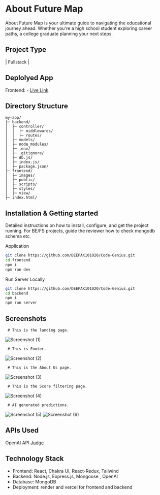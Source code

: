 # About Future Map

About
Future Map is your ultimate guide to navigating the educational journey ahead. Whether you're a high school student exploring career paths, a college graduate planning your next steps.


## Project Type
| Fullstack |
## Deplolyed App
Frontend: - [Live Link](https://code-genius-l4ji.vercel.app/)

## Directory Structure
```
my-app/
├─ backend/
│  ├─ controller/
│  │  ├─ middlewares/
│  │  ├─ routes/
│  ├─ models/
│  ├─ node_modules/
│  ├─ .env/
│  ├─ .gitignore/
│  ├─ db.js/
│  ├─ index.js/
│  ├─ package.json/
├─ frontend/
│  ├─ images/
│  ├─ public/
│  ├─ scripts/
│  ├─ styles/
│  ├─ view/
├─ index.html/
```
## Installation & Getting started
Detailed instructions on how to install, configure, and get the project running. For BE/FS projects, guide the reviewer how to check mongodb schema etc.

Application
```bash
git clone https://github.com/DEEPAK101020/Code-Genius.git
cd frontend
npm i
npm run dev
```

Run Server Locally
```bash
git clone https://github.com/DEEPAK101020/Code-Genius.git
cd backend
npm i
npm run server
``` 

 ## Screenshots
 
     # This is the landing page.
  ![Screenshot (1)](https://github.com/DEEPAK101020/Code-Genius/assets/131662969/dc10c4a9-177d-41c7-82d0-342d14e9e0cc)

     # This is Footer.
  ![Screenshot (2)](https://github.com/DEEPAK101020/Code-Genius/assets/131662969/606d2d9a-3fb5-4ee5-bc4a-13e44dd55469)

     # This is the About Us page.
  ![Screenshot (3)](https://github.com/DEEPAK101020/Code-Genius/assets/131662969/fc42ddd7-9e66-4c52-8912-c77e796034f5)

     # This is the Score filtering page.
  ![Screenshot (4)](https://github.com/DEEPAK101020/Code-Genius/assets/131662969/432d72e5-cba5-40a3-a63e-20af2d590d2a)
  
     # AI generated predictions.
  ![Screenshot (5)](https://github.com/DEEPAK101020/Code-Genius/assets/131662969/ce08644b-0692-4d95-ac59-81358a39485b)
  ![Screenshot (6)](https://github.com/DEEPAK101020/Code-Genius/assets/131662969/d784e419-0337-4399-a011-4944cc5d288e)


 ## APIs Used
 OpenAI API <a href="https://api.openai.com/v1/chat/completions" target="_blank">Judge</a>

## Technology Stack
- Frontend: React, Chakra UI, React-Redux, Tailwind
- Backend: Node.js, Express.js, Mongoose , OpenAI
- Database: MongoDB
- Deployment: render and vercel for frontend and backend

  

